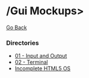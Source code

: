 # /Gui Mockups>
[Go Back](https://galaxtone.github.io/)

### Directories
* [01 - Input and Output](https://galaxtone.github.io/gui/01/)
* [02 - Terminal](https://galaxtone.github.io/gui/02/)
* [Incomplete HTML5 OS](https://galaxtone.github.io/gui/html5os.html)
